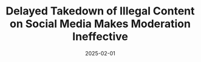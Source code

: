 ---
title: "Delayed Takedown of Illegal Content on Social Media Makes Moderation Ineffective"
collection: publications
category: manuscripts
permalink: /publication/2025-02-01-delayed-takedown-moderation
excerpt: "This paper analyzes how delays in the removal of illegal content affect moderation efficacy on social media. Using empirical data and simulations, it demonstrates that timely takedowns drastically reduce exposure and reach, while delays diminish moderation impact."
date: 2025-02-01
venue: 'arXiv e-prints arXiv:2502.08841'
paperurl: 'https://ui.adsabs.harvard.edu/abs/2025arXiv250208841T/abstract'
citation: 'Bao Tran Truong, Sangyeon Kim, Gianluca Nogara, Enrico Verdolotti, Erfan Samieyan Sahneh, Florian Saurwein, Natascha Just, Luca Luceri, Silvia Giordano, Filippo Menczer. (2025). &quot;Delayed Takedown of Illegal Content on Social Media Makes Moderation Ineffective.&quot; <i>arXiv e-prints</i> arXiv:2502.08841.'
---
